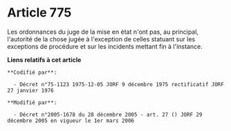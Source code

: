 # Article 775

Les ordonnances du juge de la mise en état n'ont pas, au principal, l'autorité de la chose jugée à l'exception de celles
statuant sur les exceptions de procédure et sur les incidents mettant fin à l'instance.

**Liens relatifs à cet article**

	**Codifié par**:

	  - Décret n°75-1123 1975-12-05 JORF 9 décembre 1975 rectificatif JORF 27 janvier 1976

	**Modifié par**:

	  - Décret n°2005-1678 du 28 décembre 2005 - art. 27 () JORF 29 décembre 2005 en vigueur le 1er mars 2006
